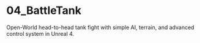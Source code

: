 # 04_BattleTank
Open-World head-to-head tank fight with simple AI, terrain, and advanced control system in Unreal 4.
